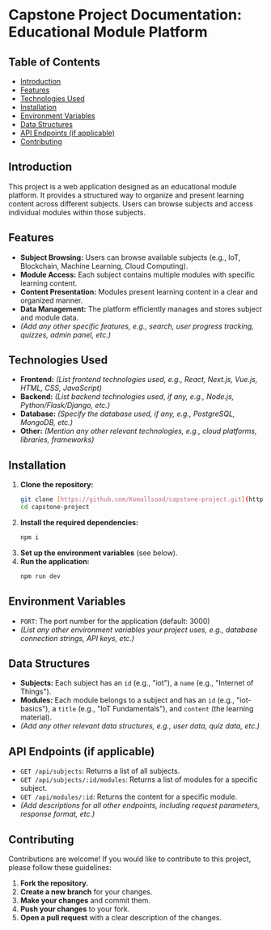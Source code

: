 # Capstone Project Documentation: Educational Module Platform

## Table of Contents

- [Introduction](#introduction)
- [Features](#features)
- [Technologies Used](#technologies-used)
- [Installation](#installation)
- [Environment Variables](#environment-variables)
- [Data Structures](#data-structures)
- [API Endpoints (if applicable)](#api-endpoints)
- [Contributing](#contributing)

## Introduction

This project is a web application designed as an educational module platform. It provides a structured way to organize and present learning content across different subjects. Users can browse subjects and access individual modules within those subjects.

## Features

- **Subject Browsing:** Users can browse available subjects (e.g., IoT, Blockchain, Machine Learning, Cloud Computing).
- **Module Access:** Each subject contains multiple modules with specific learning content.
- **Content Presentation:** Modules present learning content in a clear and organized manner.
- **Data Management:** The platform efficiently manages and stores subject and module data.
- *(Add any other specific features, e.g., search, user progress tracking, quizzes, admin panel, etc.)*

## Technologies Used

- **Frontend:** *(List frontend technologies used, e.g., React, Next.js, Vue.js, HTML, CSS, JavaScript)*
- **Backend:** *(List backend technologies used, if any, e.g., Node.js, Python/Flask/Django, etc.)*
- **Database:** *(Specify the database used, if any, e.g., PostgreSQL, MongoDB, etc.)*
- **Other:** *(Mention any other relevant technologies, e.g., cloud platforms, libraries, frameworks)*

## Installation

1. **Clone the repository:**
    ```sh
    git clone [https://github.com/Komallsood/capstone-project.git](https://github.com/Komallsood/capstone-project.git)
    cd capstone-project
    ```
2. **Install the required dependencies:**
    ```sh
    npm i
    ```
3. **Set up the environment variables** (see below).
4. **Run the application:**
    ```sh
    npm run dev
    ```

## Environment Variables

- `PORT`: The port number for the application (default: 3000)
- *(List any other environment variables your project uses, e.g., database connection strings, API keys, etc.)*

## Data Structures

- **Subjects:** Each subject has an `id` (e.g., "iot"), a `name` (e.g., "Internet of Things").
- **Modules:** Each module belongs to a subject and has an `id` (e.g., "iot-basics"), a `title` (e.g., "IoT Fundamentals"), and `content` (the learning material).
- *(Add any other relevant data structures, e.g., user data, quiz data, etc.)*

## API Endpoints (if applicable)

- `GET /api/subjects`: Returns a list of all subjects.
- `GET /api/subjects/:id/modules`: Returns a list of modules for a specific subject.
- `GET /api/modules/:id`: Returns the content for a specific module.
- *(Add descriptions for all other endpoints, including request parameters, response format, etc.)*

## Contributing

Contributions are welcome! If you would like to contribute to this project, please follow these guidelines:

1. **Fork the repository.**
2. **Create a new branch** for your changes.
3. **Make your changes** and commit them.
4. **Push your changes** to your fork.
5. **Open a pull request** with a clear description of the changes.